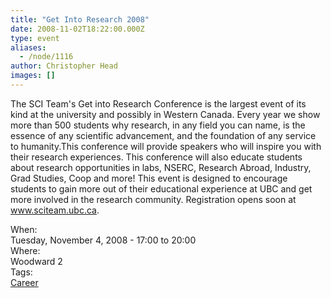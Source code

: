 ```yaml
---
title: "Get Into Research 2008"
date: 2008-11-02T18:22:00.000Z
type: event
aliases:
  - /node/1116
author: Christopher Head
images: []
---
```


<div class="field field-name-body field-type-text-with-summary field-label-hidden"><div class="field-items"><div class="field-item even"><p>The SCI Team&apos;s Get into Research Conference is the largest event of its kind at the university and possibly in Western Canada. Every year we show more than 500 students why research, in any field you can name, is the essence of any scientific advancement, and the foundation of any service to humanity.This conference will provide speakers who will inspire you with their research experiences. This conference will also educate students about research opportunities in labs, NSERC, Research Abroad, Industry, Grad Studies, Coop and more! This event is designed to encourage students to gain more out of their educational experience at UBC and get more involved in the research community.  Registration opens soon at <a href="http://www.sciteam.ubc.ca/">www.sciteam.ubc.ca</a>.</p>
</div></div></div><div class="field field-name-field-dates field-type-datetime field-label-above"><div class="field-label">When:&#xA0;</div><div class="field-items"><div class="field-item even"><span class="date-display-single">Tuesday, November 4, 2008 - <span class="date-display-range"><span class="date-display-start">17:00</span> to <span class="date-display-end">20:00</span></span></span></div></div></div><div class="field field-name-field-location field-type-text field-label-above"><div class="field-label">Where:&#xA0;</div><div class="field-items"><div class="field-item even">Woodward 2</div></div></div>    <footer>
    <div class="field field-name-field-tags field-type-taxonomy-term-reference field-label-above"><div class="field-label">Tags:&#xA0;</div><div class="field-items"><div class="field-item even"><a href="/career">Career</a></div></div></div>      </footer>